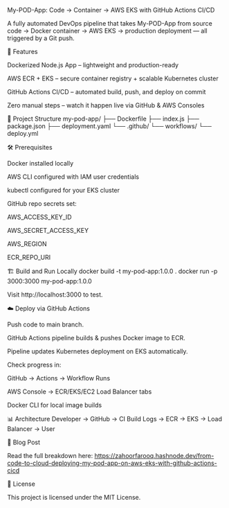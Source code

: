 My-POD-App: Code → Container → AWS EKS with GitHub Actions CI/CD

A fully automated DevOps pipeline that takes My-POD-App from source code → Docker container → AWS EKS → production deployment — all triggered by a Git push.

🚀 Features

Dockerized Node.js App – lightweight and production-ready

AWS ECR + EKS – secure container registry + scalable Kubernetes cluster

GitHub Actions CI/CD – automated build, push, and deploy on commit

Zero manual steps – watch it happen live via GitHub & AWS Consoles

📂 Project Structure
my-pod-app/
├── Dockerfile
├── index.js
├── package.json
├── deployment.yaml
└── .github/
    └── workflows/
        └── deploy.yml

🛠️ Prerequisites

Docker installed locally

AWS CLI configured with IAM user credentials

kubectl configured for your EKS cluster

GitHub repo secrets set:

AWS_ACCESS_KEY_ID

AWS_SECRET_ACCESS_KEY

AWS_REGION

ECR_REPO_URI

🏗️ Build and Run Locally
docker build -t my-pod-app:1.0.0 .
docker run -p 3000:3000 my-pod-app:1.0.0


Visit http://localhost:3000 to test.

☁️ Deploy via GitHub Actions

Push code to main branch.

GitHub Actions pipeline builds & pushes Docker image to ECR.

Pipeline updates Kubernetes deployment on EKS automatically.

Check progress in:

GitHub → Actions → Workflow Runs

AWS Console → ECR/EKS/EC2 Load Balancer tabs

Docker CLI for local image builds

📊 Architecture
Developer → GitHub → CI Build Logs → ECR → EKS → Load Balancer → User

📖 Blog Post

Read the full breakdown here: https://zahoorfarooq.hashnode.dev/from-code-to-cloud-deploying-my-pod-app-on-aws-eks-with-github-actions-cicd

📜 License

This project is licensed under the MIT License.
